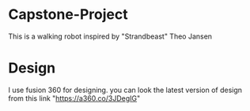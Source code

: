 # Capstone-Project
This is a walking robot inspired by "Strandbeast" Theo Jansen

# Design 
I use fusion 360 for designing.
you can look the latest version of design from this link "https://a360.co/3JDegIG"

